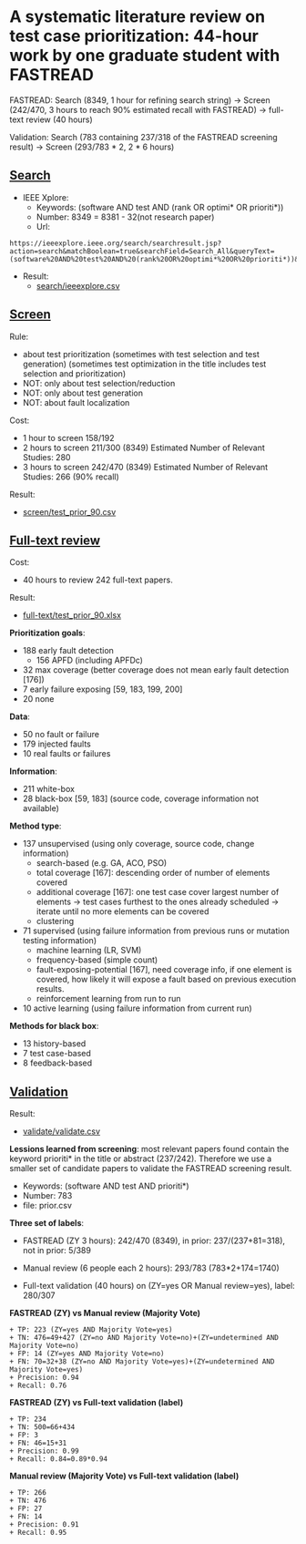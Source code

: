 # A systematic literature review on test case prioritization: 44-hour work by one graduate student with FASTREAD

FASTREAD: Search (8349, 1 hour for refining search string) -> Screen (242/470, 3 hours to reach 90% estimated recall with FASTREAD) -> full-text review (40 hours)

Validation: Search (783 containing 237/318 of the FASTREAD screening result) -> Screen (293/783 * 2, 2 * 6 hours) 

## [Search](https://github.com/fastread/SLR_on_TCP/tree/master/search)

 - IEEE Xplore: 
   + Keywords: (software AND test AND (rank OR optimi* OR prioriti*))
   + Number: 8349 = 8381 - 32(not research paper)
   + Url: 
```
https://ieeexplore.ieee.org/search/searchresult.jsp?action=search&matchBoolean=true&searchField=Search_All&queryText=(software%20AND%20test%20AND%20(rank%20OR%20optimi*%20OR%20prioriti*))&highlight=true&returnType=SEARCH&refinements=ContentType:Conferences&refinements=ContentType:Journals%20.AND.%20Magazines&returnFacets=ALL&rowsPerPage=100
```
 - Result: 
   + [search/ieeexplore.csv](https://github.com/fastread/SLR_on_TCP/blob/master/search/ieeexplore.csv)


## [Screen](https://github.com/fastread/SLR_on_TCP/tree/master/screen)

Rule:
 + about test prioritization (sometimes with test selection and test generation) (sometimes test optimization in the title includes test selection and prioritization)
 + NOT: only about test selection/reduction
 + NOT: only about test generation
 + NOT: about fault localization

Cost:
 + 1 hour to screen 158/192
 + 2 hours to screen 211/300 (8349) Estimated Number of Relevant Studies: 280
 + 3 hours to screen 242/470 (8349) Estimated Number of Relevant Studies: 266 (90% recall)

Result:
 + [screen/test_prior_90.csv](https://github.com/fastread/SLR_on_TCP/blob/master/screen/test_prior_90.csv)

## [Full-text review](https://github.com/fastread/SLR_on_TCP/tree/master/full-text)

Cost:
 + 40 hours to review 242 full-text papers.

Result:
 + [full-text/test_prior_90.xlsx](https://github.com/fastread/SLR_on_TCP/blob/master/full-text/test_prior_90.xlsx)


**Prioritization goals**:
 - 188 early fault detection
    + 156 APFD (including APFDc)
 - 32 max coverage (better coverage does not mean early fault detection [176])
 - 7 early failure exposing [59, 183, 199, 200]
 - 20 none

**Data**:
 - 50 no fault or failure
 - 179 injected faults
 - 10 real faults or failures

**Information**:
 - 211 white-box
 - 28 black-box [59, 183] (source code, coverage information not available)

**Method type**:
 - 137 unsupervised (using only coverage, source code, change information)
   + search-based (e.g. GA, ACO, PSO)
   + total coverage [167]: descending order of number of elements covered
   + additional coverage [167]: one test case cover largest number of elements -> test cases furthest to the ones already scheduled -> iterate until no more elements can be covered
   + clustering
 - 71 supervised (using failure information from previous runs or mutation testing information)
   + machine learning (LR, SVM)
   + frequency-based (simple count)
   + fault-exposing-potential [167], need coverage info, if one element is covered, how likely it will expose a fault based on previous execution results.
   + reinforcement learning from run to run
 - 10 active learning (using failure information from current run)
 
**Methods for black box**:
 - 13 history-based
 - 7 test case-based
 - 8 feedback-based
 
   
## [Validation](https://github.com/fastread/SLR_on_TCP/tree/master/validate)

Result:
 + [validate/validate.csv](https://github.com/fastread/SLR_on_TCP/blob/master/validate/validate.csv)

**Lessions learned from screening**: most relevant papers found contain the keyword prioriti* in the title or abstract (237/242). Therefore we use a smaller set of candidate papers to validate the FASTREAD screening result.
  + Keywords: (software AND test AND prioriti*)
  + Number: 783
  + file: prior.csv

**Three set of labels**:

 - FASTREAD (ZY 3 hours): 242/470 (8349), in prior: 237/(237+81=318), not in prior: 5/389

 - Manual review (6 people each 2 hours): 293/783 (783*2+174=1740)

 - Full-text validation (40 hours) on (ZY=yes OR Manual review=yes), label: 280/307

**FASTREAD (ZY) vs Manual review (Majority Vote)**

	+ TP: 223 (ZY=yes AND Majority Vote=yes)
	+ TN: 476=49+427 (ZY=no AND Majority Vote=no)+(ZY=undetermined AND Majority Vote=no)
	+ FP: 14 (ZY=yes AND Majority Vote=no)
	+ FN: 70=32+38 (ZY=no AND Majority Vote=yes)+(ZY=undetermined AND Majority Vote=yes)
	+ Precision: 0.94
	+ Recall: 0.76

**FASTREAD (ZY) vs Full-text validation (label)**

	+ TP: 234
	+ TN: 500=66+434
	+ FP: 3
	+ FN: 46=15+31
	+ Precision: 0.99
	+ Recall: 0.84=0.89*0.94

**Manual review (Majority Vote) vs Full-text validation (label)**

	+ TP: 266
	+ TN: 476
	+ FP: 27
	+ FN: 14
	+ Precision: 0.91
	+ Recall: 0.95
